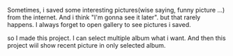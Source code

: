 Sometimes, i saved some interesting pictures(wise saying, funny picture …) from the internet. And i think "I'm gonna see it later". but that rarely happens.  I always forget to open gallery to see pictures i saved.



so I made this project. I can select multiple album what i want. And then this project wiil show recent picture in only selected album.